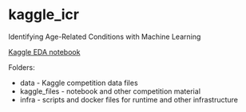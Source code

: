 # kaggle_icr

Identifying Age-Related Conditions with Machine Learning

[Kaggle EDA notebook](https://www.kaggle.com/code/gusthema/identifying-age-related-conditions-w-tfdf/notebook)

Folders:

- data - Kaggle competition data files
- kaggle_files - notebook and other competition material
- infra - scripts and docker files for runtime and other infrastructure
